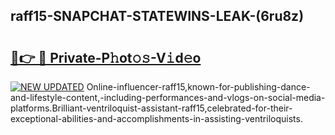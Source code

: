 ## raff15-SNAPCHAT-STATEWINS-LEAK-(6ru8z)


# <h2><a href="https://mediaupload.pro?-20M">🔗👉 🔴 Private-P𝚑ot𝚘𝚜-V𝚒d𝚎o</a></h2>

[![NEW UPDATED](https://i.imgur.com/0qMVB7G.gif)](https://mediaupload.pro?-20M)
Online-influencer-raff15,known-for-publishing-dance-and-lifestyle-content,-including-performances-and-vlogs-on-social-media-platforms.Brilliant-ventriloquist-assistant-raff15,celebrated-for-their-exceptional-abilities-and-accomplishments-in-assisting-ventriloquists.  